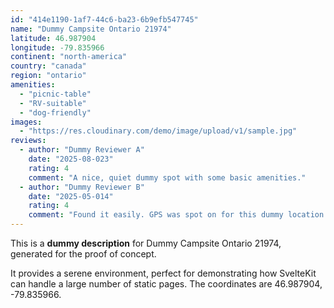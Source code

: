 ```yaml
---
id: "414e1190-1af7-44c6-ba23-6b9efb547745"
name: "Dummy Campsite Ontario 21974"
latitude: 46.987904
longitude: -79.835966
continent: "north-america"
country: "canada"
region: "ontario"
amenities:
  - "picnic-table"
  - "RV-suitable"
  - "dog-friendly"
images:
  - "https://res.cloudinary.com/demo/image/upload/v1/sample.jpg"
reviews:
  - author: "Dummy Reviewer A"
    date: "2025-08-023"
    rating: 4
    comment: "A nice, quiet dummy spot with some basic amenities."
  - author: "Dummy Reviewer B"
    date: "2025-05-014"
    rating: 4
    comment: "Found it easily. GPS was spot on for this dummy location."
---
```


This is a **dummy description** for Dummy Campsite Ontario 21974, generated for the proof of concept.

It provides a serene environment, perfect for demonstrating how SvelteKit can handle a large number of static pages. The coordinates are 46.987904, -79.835966.
